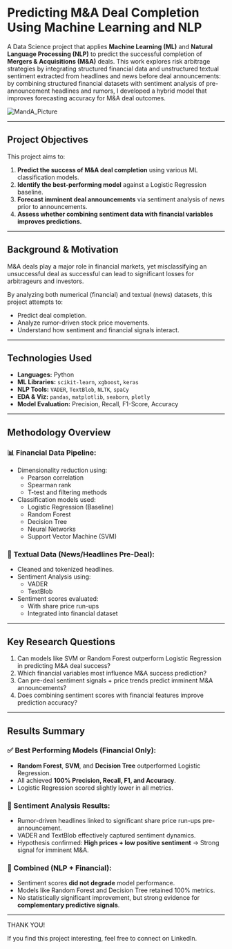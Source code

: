 # Predicting M&A Deal Completion Using Machine Learning and NLP

A Data Science project that applies **Machine Learning (ML)** and **Natural Language Processing (NLP)** to predict the successful completion of **Mergers & Acquisitions (M&A)** deals. This work explores risk arbitrage strategies by integrating structured financial data and unstructured textual sentiment extracted from headlines and news before deal announcements: by combining structured financial datasets with sentiment analysis of pre-announcement headlines and rumors, I developed a hybrid model that improves forecasting accuracy for M&A deal outcomes.

![MandA_Picture](https://github.com/user-attachments/assets/ce849b0b-2364-43b5-9cad-b83642528e54)



---

## Project Objectives

This project aims to:

1. **Predict the success of M&A deal completion** using various ML classification models.
2. **Identify the best-performing model** against a Logistic Regression baseline.
3. **Forecast imminent deal announcements** via sentiment analysis of news prior to announcements.
4. **Assess whether combining sentiment data with financial variables improves predictions.**

---

## Background & Motivation

M&A deals play a major role in financial markets, yet misclassifying an unsuccessful deal as successful can lead to significant losses for arbitrageurs and investors. 

By analyzing both numerical (financial) and textual (news) datasets, this project attempts to:
- Predict deal completion.
- Analyze rumor-driven stock price movements.
- Understand how sentiment and financial signals interact.

---

## Technologies Used

- **Languages:** Python
- **ML Libraries:** `scikit-learn`, `xgboost`, `keras`
- **NLP Tools:** `VADER`, `TextBlob`, `NLTK`, `spaCy`
- **EDA & Viz:** `pandas`, `matplotlib`, `seaborn`, `plotly`
- **Model Evaluation:** Precision, Recall, F1-Score, Accuracy

---

## Methodology Overview

### 📊 Financial Data Pipeline:
- Dimensionality reduction using:
  - Pearson correlation
  - Spearman rank
  - T-test and filtering methods
- Classification models used:
  - Logistic Regression (Baseline)
  - Random Forest
  - Decision Tree
  - Neural Networks
  - Support Vector Machine (SVM)

### 📰 Textual Data (News/Headlines Pre-Deal):
- Cleaned and tokenized headlines.
- Sentiment Analysis using:
  - VADER
  - TextBlob
- Sentiment scores evaluated:
  - With share price run-ups
  - Integrated into financial dataset

---

## Key Research Questions

1. Can models like SVM or Random Forest outperform Logistic Regression in predicting M&A deal success?
2. Which financial variables most influence M&A success prediction?
3. Can pre-deal sentiment signals + price trends predict imminent M&A announcements?
4. Does combining sentiment scores with financial features improve prediction accuracy?

---

## Results Summary

### ✅ Best Performing Models (Financial Only):
- **Random Forest**, **SVM**, and **Decision Tree** outperformed Logistic Regression.
- All achieved **100% Precision, Recall, F1, and Accuracy**.
- Logistic Regression scored slightly lower in all metrics.

### 💬 Sentiment Analysis Results:
- Rumor-driven headlines linked to significant share price run-ups pre-announcement.
- VADER and TextBlob effectively captured sentiment dynamics.
- Hypothesis confirmed: **High prices + low positive sentiment** → Strong signal for imminent M&A.

### 🧪 Combined (NLP + Financial):
- Sentiment scores **did not degrade** model performance.
- Models like Random Forest and Decision Tree retained 100% metrics.
- No statistically significant improvement, but strong evidence for **complementary predictive signals**.

---

THANK YOU!

If you find this project interesting, feel free to connect on LinkedIn.

